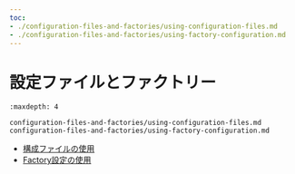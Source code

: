 ```yaml
---
toc:
- ./configuration-files-and-factories/using-configuration-files.md
- ./configuration-files-and-factories/using-factory-configuration.md
---
```

# 設定ファイルとファクトリー

```{toctree}
:maxdepth: 4

configuration-files-and-factories/using-configuration-files.md
configuration-files-and-factories/using-factory-configuration.md
```

* [構成ファイルの使用](./configuration-files-and-factories/using-configuration-files.md)
* [Factory設定の使用](./configuration-files-and-factories/using-factory-configuration.md)